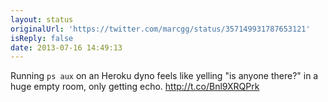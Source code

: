 ```yaml
---
layout: status
originalUrl: 'https://twitter.com/marcgg/status/357149931787653121'
isReply: false
date: 2013-07-16 14:49:13
---
```


Running `ps aux` on an Heroku dyno feels like yelling "is anyone there?" in a huge empty room, only getting echo.  http://t.co/Bnl9XRQPrk
